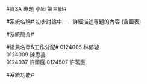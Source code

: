 #資3A 專題 小組 第三組#

#系統名稱#
 初步討論中......
 詳細描述專題的內容 (含圖表)

#系統簡介#

#組員名單&工作分配#
    0124005 林郁璇  
    0124009 陳思芸  
    0124037 許爾庭
    0124507 許茗惠

#系統功能#
    
